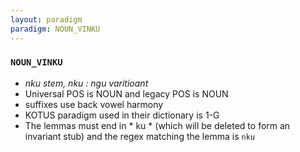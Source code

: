 ```yaml
---
layout: paradigm
paradigm: NOUN_VINKU
---
```

### ` NOUN_VINKU `

* _nku stem, nku : ngu varitioant_
* Universal POS is NOUN and legacy POS is NOUN
* suffixes use back vowel harmony
* KOTUS paradigm used in their dictionary is 1-G
* The lemmas must end in * ku * (which will be deleted to form an invariant stub) and the regex matching the lemma is ` nku `
